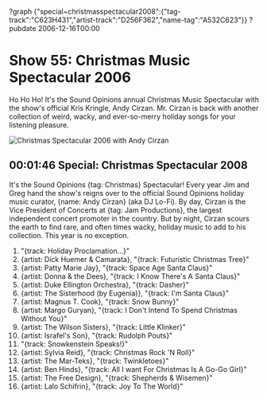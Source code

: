 ?graph {"special~christmasspectacular2008":{"tag-track":"C623H431","artist-track":"D256F362","name-tag":"A532C623"}}
?pubdate 2006-12-16T00:00

# Show 55: Christmas Music Spectacular 2006
Ho Ho Ho! It's the Sound Opinions annual Christmas Music Spectacular with the show's official Kris Kringle, Andy Cirzan. Mr. Cirzan is back with another collection of weird, wacky, and ever-so-merry holiday songs for your listening pleasure.

![Christmas Spectacular 2006 with Andy Cirzan](http://static.soundopinions.org/images/2006/andy2006.jpg)

## 00:01:46 Special: Christmas Spectacular 2008
It's the Sound Opinions {tag: Christmas} Spectacular! Every year Jim and Greg hand the show's reigns over to the official Sound Opinions holiday music curator, {name: Andy Cirzan} (aka DJ Lo-Fi). By day, Cirzan is the Vice President of Concerts at {tag: Jam Productions}, the largest independent concert promoter in the country. But by night, Cirzan scours the earth to find rare, and often times wacky, holiday music to add to his collection. This year is no exception. 

1. "{track: Holiday Proclamation...}"
2. {artist: Dick Huemer & Camarata}, "{track: Futuristic Christmas Tree}"
3. {artist: Patty Marie Jay}, "{track: Space Age Santa Claus}"
4. {artist: Donna & the Dees}, "{track: I Know There's A Santa Claus}"
5. {artist: Duke Ellington Orchestra}, "{track: Dasher}"
6. {artist: The Sisterhood (by Eugenia)}, "{track: I'm Santa Claus}" 
7. {artist: Magnus T. Cook}, "{track: Snow Bunny}"
8. {artist: Margo Guryan}, "{track: I Don't Intend To Spend Christmas Without You}"
9. {artist: The Wilson Sisters}, "{track: Little Klinker}"
10. {artist: Israfel's Son}, "{track: Rudolph Pouts}"
11. "{track: Snowkenstein Speaks!}"
12. {artist: Sylvia Reid}, "{track: Christmas Rock 'N Roll}" 
13. {artist: The Mar-Teks}, "{track: Twinkletoes}"
14. {artist: Ben Hinds}, "{track: All I want For Christmas Is A Go-Go Girl}"
15. {artist: The Free Design}, "{track: Shepherds & Wisemen}" 
16. {artist: Lalo Schifrin}, "{track: Joy To The World}"